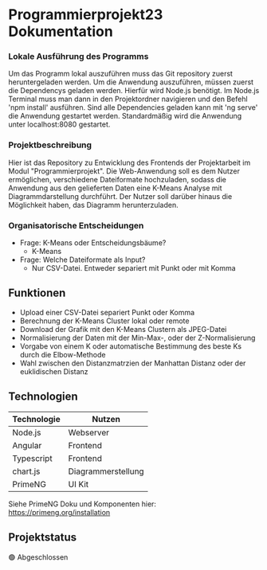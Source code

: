 # Programmierprojekt23 Dokumentation

### Lokale Ausführung des Programms

Um das Programm lokal auszuführen muss das Git repository zuerst heruntergeladen werden. Um die Anwendung auszuführen, müssen zuerst die Dependencys geladen werden. Hierfür wird Node.js benötigt. Im Node.js Terminal muss man dann in den Projektordner navigieren und den Befehl 'npm install' ausführen. Sind alle Dependencies geladen kann mit 'ng serve' die Anwendung gestartet werden. Standardmäßig wird die Anwendung unter localhost:8080 gestartet. 

### Projektbeschreibung

Hier ist das Repository zu Entwicklung des Frontends der Projektarbeit im Modul "Programmierprojekt".
Die Web-Anwendung soll es dem Nutzer ermöglichen, verschiedene Dateiformate hochzuladen, sodass die Anwendung aus den gelieferten Daten eine K-Means Analyse mit Diagrammdarstellung durchführt.
Der Nutzer soll darüber hinaus die Möglichkeit haben, das Diagramm herunterzuladen. 

### Organisatorische Entscheidungen

- Frage: K-Means oder Entscheidungsbäume?
   - K-Means
- Frage: Welche Dateiformate als Input?
   - Nur CSV-Datei. Entweder separiert mit Punkt oder mit Komma

## Funktionen

- Upload einer CSV-Datei separiert Punkt oder Komma
- Berechnung der K-Means Cluster lokal oder remote
- Download der Grafik mit den K-Means Clustern als JPEG-Datei
- Normalisierung der Daten mit der Min-Max-, oder der Z-Normalisierung
- Vorgabe von einem K oder automatische Bestimmung des beste Ks durch die Elbow-Methode
- Wahl zwischen den Distanzmatrzien der Manhattan Distanz oder der euklidischen Distanz

## Technologien

| Technologie   | Nutzen             |
| ------------- | -------------------|
| Node.js       | Webserver          |
| Angular       | Frontend           |
| Typescript    | Frontend           |
| chart.js      | Diagrammerstellung |
| PrimeNG       | UI Kit             |

Siehe PrimeNG Doku und Komponenten hier: https://primeng.org/installation

## Projektstatus

:green_circle:	 Abgeschlossen
